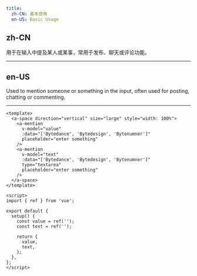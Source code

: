 ```yaml
title:
  zh-CN: 基本使用
  en-US: Basic Usage
```

## zh-CN

用于在输入中提及某人或某事，常用于发布、聊天或评论功能。

---

## en-US

Used to mention someone or something in the input, often used for posting, chatting or commenting.

---

```vue
<template>
  <a-space direction="vertical" size="large" style="width: 100%">
    <a-mention
      v-model="value"
      :data="['Bytedance', 'Bytedesign', 'Bytenumner']"
      placeholder="enter something"
    />
    <a-mention
      v-model="text"
      :data="['Bytedance', 'Bytedesign', 'Bytenumner']"
      type="textarea"
      placeholder="enter something"
    />
  </a-space>
</template>

<script>
import { ref } from 'vue';

export default {
  setup() {
    const value = ref('');
    const text = ref('');

    return {
      value,
      text,
    };
  },
};
</script>
```
